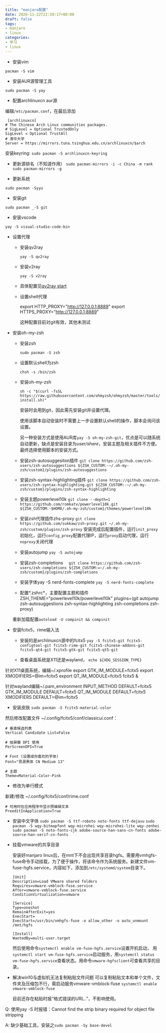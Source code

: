 ```yaml
---
title: "manjaro配置"
date: 2020-11-22T22:59:17+08:00
draft: false
tags: 
- manjaro
- linux
categories:
- 学习
- linux
---
```


* 安装vim

`pacman -S vim`

* 安装AUR源管理工具

`sudo pacman -S yay`

* 配置archlinuxcn aur源

编辑`/etc/pacman.conf`，在最后添加

```
 [archlinuxcn]
# The Chinese Arch Linux communities packages.
# SigLevel = Optional TrustedOnly
SigLevel = Optional TrustAll
# 清华大学
Server = https://mirrors.tuna.tsinghua.edu.cn/archlinuxcn/$arch
```
安装keyring: `sudo pacman -S archlinuxcn-keyring`

* 更新源排名（不知道作用）
`sudo pacman-mirrors -i -c China -m rank`
`sudo pacman-mirrors -g`

* 更新系统

`sudo pacman -Syyu`


* 安装git

`sudo pacman _-S git`

* 安装vscode 
  
`yay -S visual-studio-code-bin`

* 设置代理
  * 安装qv2ray

    `yay -S qv2ray`

  * 安装v2ray

    `yay -S v2ray`

  * 具体配置见[qv2ray start](https://qv2ray.net/getting-started/)

  * 设置shell代理

    export HTTP_PROXY="http://127.0.0.1:8889"
    export HTTPS_PROXY="http://127.0.0.1:8889"

    这种配置目前对git有效，其他未测试

* 安装oh-my-zsh
  
  * 安装zsh
    
    `sudo pacman -S zsh`
  * 设置默认shell为zsh
    
    `chsh -s /bin/zsh`
  * 安装oh-my-zsh

    `sh -c "$(curl -fsSL https://raw.githubusercontent.com/ohmyzsh/ohmyzsh/master/tools/install.sh)"`

    安装时会用到git，因此需先安装git并设置代理。

    使用该脚本自动安装时不需要上一步设置默认shell的操作，脚本会询问该设置。

    另一种安装方式是使用AUR库`yay -S oh-my-zsh-git`，优点是可以随系统自动更新，缺点是安装目录为*user/share*，安装主题及相关插件不方便。最终选择使用脚本的安装方式。

  * 安装zsh-autosuggesiton插件
  `git clone https://github.com/zsh-users/zsh-autosuggestions ${ZSH_CUSTOM:-~/.oh-my-zsh/custom}/plugins/zsh-autosuggestions`
  
  * 安装zsh-syntax-highlighting插件
  `git clone https://github.com/zsh-users/zsh-syntax-highlighting.git ${ZSH_CUSTOM:-~/.oh-my-zsh/custom}/plugins/zsh-syntax-highlighting`

  * 安装主题powerlevel10k
  `git clone --depth=1 https://github.com/romkatv/powerlevel10k.git ${ZSH_CUSTOM:-$HOME/.oh-my-zsh/custom}/themes/powerlevel10k`

  * 安装zsh代理插件zhs-proxy
  `git clone https://github.com/sukkaw/zsh-proxy.git ~/.oh-my-zsh/custom/plugins/zsh-proxy`
  安装完成后配置插件，运行`init_proxy`初始化，运行`config_proxy`配置代理IP，运行`proxy`启动代理，运行`noproxy`关闭代理

  * 安装autojump
  `yay -S autojump`

  * 安装zsh-completions
  `  git clone https://github.com/zsh-users/zsh-completions ${ZSH_CUSTOM:=~/.oh-my-zsh/custom}/plugins/zsh-completions`

  * 安装字体yay -S nerd-fonts-complete
  `yay -S nerd-fonts-complete`

  * 配置*.zshrc*，主要配置主题和插件
  ZSH_THEME="powerlevel10k/powerlevel10k"
  plugins=(git autojump zsh-autosuggestions zsh-syntax-highlighting zsh-completions zsh-proxy)

  重新加载配置`autoload -U compinit && compinit`

* 安装fcitx5，rime输入法

  * 安装的是archlinuxcn源中的fcitx5
  `yay -S fcitx5-git fcitx5-configtool-git fcitx5-rime-git fcitx5-chinese-addons-git fcitx5-qt4-git fcitx5-gtk-git fcitx5-qt5-git`

  * 查看桌面系统是X11还是wayland，
  `echo ${XDG_SESSION_TYPE}`

针对X11桌面系统，编辑~/.xprofile
  export GTK_IM_MODULE=fcitx5
  export XMODIFIERS=@im=fcitx5
  export QT_IM_MODULE=fcitx5
  fcitx5 &


针对wayland编辑~/.pam_environment
  INPUT_METHOD  DEFAULT=fcitx5
  GTK_IM_MODULE DEFAULT=fcitx5
  QT_IM_MODULE  DEFAULT=fcitx5
  XMODIFIERS DEFAULT=\@im=fcitx5

   * 安装皮肤
  `sudo pacman -S fcitx5-material-color`

  然后修改配置文件 ~/.config/fcitx5/conf/classicui.conf：

    # 垂直候选列表
    Vertical Candidate List=False

    # 按屏幕 DPI 使用
    PerScreenDPI=True

    # Font (设置成你喜欢的字体)
    Font="思源黑体 CN Medium 13"

    # 主题
    Theme=Material-Color-Pink

   * 修改为单行模式

新建/修改 ~/.config/fcitx5/conf/rime.conf

    # 可用时在应用程序中显示预编辑文本
    PreeditInApplication=True


* 安装中文字体
`sudo pacman -S ttf-roboto noto-fonts ttf-dejavu`
`sudo pacman -S wqy-bitmapfont wqy-microhei wqy-microhei-lite wqy-zenhei`
`sudo pacman -S noto-fonts-cjk adobe-source-han-sans-cn-fonts adobe-source-han-serif-cn-fonts`

* 挂载vmware的共享目录
  
  安装好manjaro linux后，在mnt下不会出现共享目录hgfs。需要用vmhgfs-fuse命令手动挂载，为了便于操作，将该命令作为系统服务。新建文件vm-fuse-hgfs.service，内容如下，添加到`/etc/systemd/system`目录下。

      [Unit]
      Description=Load VMware shared folders
      Requires=vmware-vmblock-fuse.service
      After=vmware-vmblock-fuse.service
      ConditionVirtualization=vmware

      [Service]
      Type=oneshot
      RemainAfterExit=yes
      ExecStart=
      ExecStart=/usr/bin/vmhgfs-fuse -o allow_other -o auto_unmount /mnt/hgfs

      [Install]
      WantedBy=multi-user.target

    然后使用命令`systemctl enable vm-fuse-hgfs.service`设置开机启动，
    用`systemctl start vm-fuse-hgfs.service`启动服务，用`systemctl status vm-fuse-hgfs.service`查看状态。用命令`vmware-hgfsclient`可查看共享的目录。

* 解决win10与虚拟机无法复制粘贴文件问题
  可以复制粘贴文本和单个文件，文件夹及压缩包不行，需启动服务vmware-vmblock-fuse
  `systemctl enable vmware-vmblock-fuse`

  目前还存在粘贴时报“格式错误的URL..”，不影响使用。


Q: 使用yay -S 时报错：Cannot find the strip binary required for object file stripping

A: 缺少基础工具，安装之`sudo pacman -Sy base-devel` 